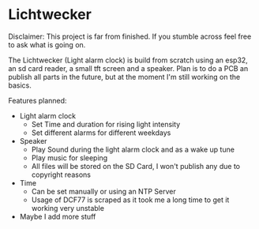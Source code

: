 # Lichtwecker

Disclaimer: This project is far from finished. If you stumble across feel free to ask what is going on. 

The Lichtwecker (Light alarm clock) is build from scratch using an esp32, an sd card reader, a small tft screen and a speaker. Plan is to do a PCB an publish all parts in the future, but at the moment I'm still working on the basics.

Features planned:
- Light alarm clock
	- Set Time and duration for rising light intensity
	- Set different alarms for different weekdays 
- Speaker
	- Play Sound during the light alarm clock and as a wake up tune
	- Play music for sleeping
	- All files will be stored on the SD Card, I won't publish any due to copyright reasons
- Time
	- Can be set manually or using an NTP Server
	- Usage of DCF77 is scraped as it took me a long time to get it working very unstable
- Maybe I add more stuff